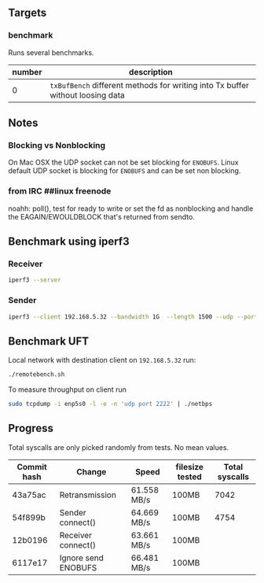
## Targets
### benchmark
Runs several benchmarks.

| number | description |
| -------- | ------------- |
|      0 | ```txBufBench``` different methods for writing into Tx buffer without loosing data |

## Notes
### Blocking vs Nonblocking
On Mac OSX the UDP socket can not be set blocking for ```ENOBUFS```. Linux default UDP socket is blocking for ```ENOBUFS``` and can be set non blocking.

### from IRC ##linux freenode
<ayecee> noahh: poll(), test for ready to write
<ayecee> or set the fd as nonblocking and handle the EAGAIN/EWOULDBLOCK that's returned from sendto.

## Benchmark using iperf3
### Receiver
```bash
iperf3 --server
```
### Sender
```bash
iperf3 --client 192.168.5.32 --bandwidth 1G  --length 1500 --udp --port 5201 --parallel 1
```

## Benchmark UFT
Local network with destination client on ```192.168.5.32``` run:
```bash
./remotebench.sh
```

To measure throughput on client run
```bash
sudo tcpdump -i enp5s0 -l -e -n 'udp port 2222' | ./netbps
```

## Progress
Total syscalls are only picked randomly from tests. No mean values.

| Commit hash | Change | Speed | filesize tested | Total syscalls |
| ----------- | ------ | ----- | --------------- | -------------- |
| 43a75ac     | Retransmission | 61.558 MB/s | 100MB | 7042 |
| 54f899b     | Sender connect() | 64.669 MB/s | 100MB | 4754 |
| 12b0196     | Receiver connect() | 63.661 MB/s | 100MB |  |
| 6117e17     | Ignore send ENOBUFS | 66.481 MB/s | 100MB |   |

